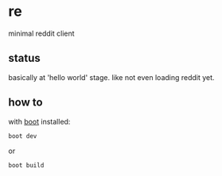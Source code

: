 # re

minimal reddit client

## status

basically at 'hello world' stage. like not even loading reddit yet.

## how to

with [boot][boot] installed:

```sh
boot dev
```

or

```sha
boot build
```

[boot]: http://boot-clj.com/
